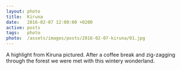 ```yaml
---
layout: photo
title:  Kiruna
date:   2016-02-07 12:00:00 +0200
active: posts
tags:   photo
photo:  /assets/images/posts/2016-02-07-kiruna/01.jpg
---
```


A highlight from Kiruna pictured. After a coffee break and zig-zagging
through the forest we were met with this wintery wonderland.
